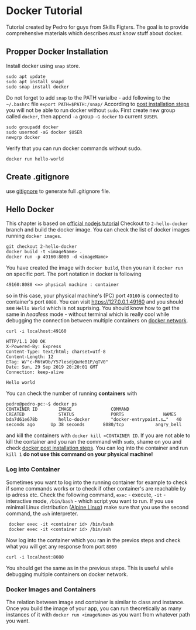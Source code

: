 # Docker Tutorial

Tutorial created by Pedro for guys from Skills Figters. The goal is to provide comprehensive materials which describes 
*must know* stuff about docker. 

## Propper Docker Installation

Install docker using `snap` store.
```
sudo apt update
sudo apt install snapd
sudo snap install docker
```
Do not forget to add `snap` to the PATH varialbe - add following to the `~/.bashrc` file `export PATH=$PATH:/snap/`
According to [post installation steps](https://docs.docker.com/install/linux/linux-postinstall/) you will not be able to run docker
without `sudo`. First create new group called `docker`, then append `-a` group `-G` `docker` to current `$USER`.

```
sudo groupadd docker
sudo usermod -aG docker $USER
newgrp docker 
```

Verify that you can run docker commands without sudo.
```
docker run hello-world
```
## Create .gitignore

use [gitignore](http://gitignore.io/) to generate full .gitignore file.

## Hello Docker
This chapter is based on [official nodejs tutorial](https://nodejs.org/de/docs/guides/nodejs-docker-webapp/)
Checkout to `2-hello-docker` branch and build the docker image. You can check the list of docker images running 
`docker images`.
```
git checkout 2-hello-docker
docker build -t <imageName> .
docker run -p 49160:8080 -d <imageName>
```
You have created the image with `docker build`, then you ran it `docker run` on specific port. The port notation in docker 
is following
```
49160:8080 <=> physical machine : container
```
so in this case, your physical machine's (PC) port `49160` is connected to container's port `8080`. You can visit https://127.0.0.1:49160 and you should see `Hello World` which is not suprising. You should know how to get the same in *headless* mode - without terminal which is really cool while debugging the connection between multiple containers on [docker network](https://docs.docker.com/network/).
```
curl -i localhost:49160

HTTP/1.1 200 OK
X-Powered-By: Express
Content-Type: text/html; charset=utf-8
Content-Length: 12
ETag: W/"c-M6tWOb/Y57lesdjQuHeB1P/qTV0"
Date: Sun, 29 Sep 2019 20:20:01 GMT
Connection: keep-alive

Hello world
```


You can check the number of running **containers** with
```
pedro@pedro-pc:~$ docker ps
CONTAINER ID        IMAGE               COMMAND                  CREATED             STATUS              PORTS               NAMES
bda7d61e678b        hello-docker        "docker-entrypoint.s…"   40 seconds ago      Up 38 seconds       8080/tcp            angry_bell
```
and kill the containers with `docker kill <CONTAINER ID`. If you are not able to kill the container and you ran the command
with `sudo`, shame on you and check [docker post installation steps](https://docs.docker.com/install/linux/linux-postinstall/). You can log into the container and run `kill 1` **do not use this command on your physical machine!**

### Log into Container
Sometimes you want to log into the running container for example to check if some commands works or to check if other container's are reachable by ip adress etc. Check the following command, `exec` - execute,  `-it` - interactive mode, `/bin/bash` - which script you want to run. If you use minimal Linux distribution ([Alpine Linux](https://alpinelinux.org/)) make sure that you use the second command, the `ash` interpreter.
```
 docker exec -it <container id> /bin/bash
 docker exec -it <container id> /bin/ash

```
Now log into the container which you ran in the previos steps and check what you will get any response from port `8080`
```
curl -i localhost:8080
```
You should get the same as in the previous steps. This is useful while debugging multiple containers on docker network.



### Docker Images and Containers
The relation between image and container is similar to class and instance. Once you build the image of your app, you can run
theoretically as many instances of it with `docker run <imageName>` as you want from whatever path you want. 

